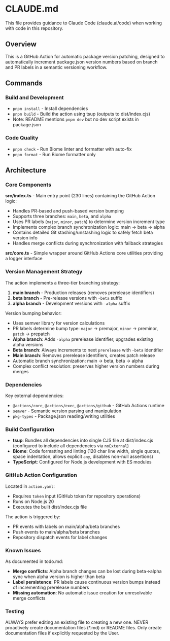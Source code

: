 # CLAUDE.md

This file provides guidance to Claude Code (claude.ai/code) when working with code in this repository.

## Overview

This is a GitHub Action for automatic package version patching, designed to automatically increment package.json version numbers based on branch and PR labels in a semantic versioning workflow.

## Commands

### Build and Development
- `pnpm install` - Install dependencies
- `pnpm build` - Build the action using tsup (outputs to dist/index.cjs)
- Note: README mentions `pnpm dev` but no dev script exists in package.json

### Code Quality
- `pnpm check` - Run Biome linter and formatter with auto-fix
- `pnpm format` - Run Biome formatter only

## Architecture

### Core Components

**src/index.ts** - Main entry point (230 lines) containing the GitHub Action logic:
- Handles PR-based and push-based version bumping
- Supports three branches: `main`, `beta`, and `alpha`
- Uses PR labels (`major`, `minor`, `patch`) to determine version increment type
- Implements complex branch synchronization logic: main → beta → alpha
- Contains detailed Git stashing/unstashing logic to safely fetch beta version info
- Handles merge conflicts during synchronization with fallback strategies

**src/core.ts** - Simple wrapper around GitHub Actions core utilities providing a logger interface

### Version Management Strategy

The action implements a three-tier branching strategy:

1. **main branch** - Production releases (removes prerelease identifiers)
2. **beta branch** - Pre-release versions with `-beta` suffix  
3. **alpha branch** - Development versions with `-alpha` suffix

Version bumping behavior:
- Uses semver library for version calculations
- PR labels determine bump type: `major` → premajor, `minor` → preminor, `patch` → prepatch
- **Alpha branch**: Adds `-alpha` prerelease identifier, upgrades existing alpha versions
- **Beta branch**: Always increments to next `prerelease` with `-beta` identifier
- **Main branch**: Removes prerelease identifiers, creates patch release
- Automatic branch synchronization: main → beta, beta → alpha
- Complex conflict resolution: preserves higher version numbers during merges

### Dependencies

Key external dependencies:
- `@actions/core`, `@actions/exec`, `@actions/github` - GitHub Actions runtime
- `semver` - Semantic version parsing and manipulation
- `pkg-types` - Package.json reading/writing utilities

### Build Configuration

- **tsup**: Bundles all dependencies into single CJS file at dist/index.cjs (configured to include all dependencies via `noExternal`)
- **Biome**: Code formatting and linting (120 char line width, single quotes, space indentation, allows explicit `any`, disables non-null assertions)
- **TypeScript**: Configured for Node.js development with ES modules

### GitHub Action Configuration

Located in `action.yaml`:
- Requires `token` input (GitHub token for repository operations)
- Runs on Node.js 20
- Executes the built dist/index.cjs file

The action is triggered by:
- PR events with labels on main/alpha/beta branches
- Push events to main/alpha/beta branches
- Repository dispatch events for label changes

### Known Issues

As documented in todo.md:
- **Merge conflicts**: Alpha branch changes can be lost during beta→alpha sync when alpha version is higher than beta
- **Label persistence**: PR labels cause continuous version bumps instead of incrementing prerelease numbers
- **Missing automation**: No automatic issue creation for unresolvable merge conflicts

### Testing

ALWAYS prefer editing an existing file to creating a new one.
NEVER proactively create documentation files (*.md) or README files. Only create documentation files if explicitly requested by the User.
